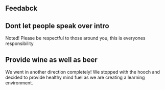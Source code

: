 ## Feedabck

## Dont let people speak over intro
Noted! Please be respectful to those around you, this is everyones responsibility

## Provide wine as well as beer
We went in another direction completely! We stopped with the hooch and decided to provide healthy mind fuel as we are creating a learning environment.
